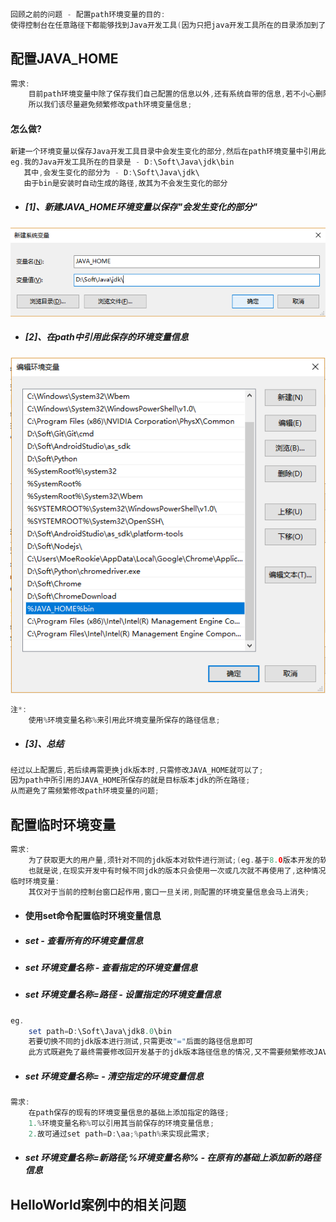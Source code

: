```java
回顾之前的问题 - 配置path环境变量的目的:
使得控制台在任意路径下都能够找到Java开发工具(因为只把java开发工具所在的目录添加到了path中)
```

## 配置JAVA\_HOME

```java
需求:
    目前path环境变量中除了保存我们自己配置的信息以外,还有系统自带的信息,若不小心删除了path环境变量信息就可能导致系统部分功能无法使用.
    所以我们该尽量避免频繁修改path环境变量信息;
```

#### 怎么做?

```java
新建一个环境变量以保存Java开发工具目录中会发生变化的部分,然后在path环境变量中引用此保存的环境变量信息;
eg.我的Java开发工具所在的目录是 - D:\Soft\Java\jdk\bin
   其中,会发生变化的部分为 - D:\Soft\Java\jdk\
   由于bin是安装时自动生成的路径,故其为不会发生变化的部分
```

* ##### \[1\]、新建JAVA\_HOME环境变量以保存"会发生变化的部分"

![](/assets/新建JAVA_HOME环境变量.png)

* ##### \[2\]、在path中引用此保存的环境变量信息

![](/assets/在path中引用JAVA_HOME所保存的环境变量信息.png)

```java
注*:
    使用%环境变量名称%来引用此环境变量所保存的路径信息;
```

* ##### \[3\]、总结

```java
经过以上配置后,若后续再需更换jdk版本时,只需修改JAVA_HOME就可以了;
因为path中所引用的JAVA_HOME所保存的就是目标版本jdk的所在路径;
从而避免了需频繁修改path环境变量的问题;
```

## 配置临时环境变量

```java
需求:
    为了获取更大的用户量,须针对不同的jdk版本对软件进行测试;(eg.基于8.0版本开发的软件,会因为某些使用了此版本新特性的功能在低版本jdk下不兼容而导致丢失用户的情况)
    也就是说,在现实开发中有时候不同jdk的版本只会使用一次或几次就不再使用了,这种情况我们一般通过配置临时环境变量来解决(不然每次都要修改JAVA_HOME会显得很烦)
临时环境变量:
    其仅对于当前的控制台窗口起作用,窗口一旦关闭,则配置的环境变量信息会马上消失;
```

* #### 使用set命令配置临时环境变量信息
* ##### set - 查看所有的环境变量信息
* ##### set 环境变量名称 - 查看指定的环境变量信息
* ##### set 环境变量名称=路径 - 设置指定的环境变量信息

```java
eg.
    set path=D:\Soft\Java\jdk8.0\bin
    若要切换不同的jdk版本进行测试,只需更改"="后面的路径信息即可
    此方式既避免了最终需要修改回开发基于的jdk版本路径信息的情况,又不需要频繁修改JAVA_HOME所保存的路径信息,故特别适合处理上述需求
```

* ##### set 环境变量名称=  - 清空指定的环境变量信息

```java
需求:
    在path保存的现有的环境变量信息的基础上添加指定的路径;
    1.%环境变量名称%可以引用其当前保存的环境变量信息;
    2.故可通过set path=D:\aa;%path%来实现此需求;
```

* ##### set 环境变量名称=新路径;%环境变量名称% - 在原有的基础上添加新的路径信息

## HelloWorld案例中的相关问题



